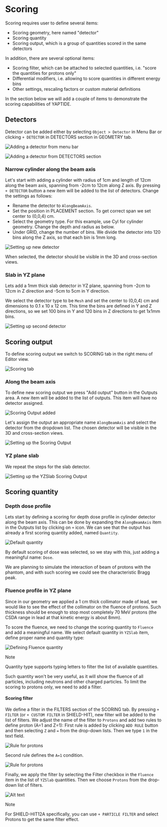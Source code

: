 # Scoring

Scoring requires user to define several items:

  * Scoring geometry, here named "detector"
  * Scoring quantity
  * Scoring output, which is a group of quantities scored in the same detectors

In addition, there are several optional items:

  * Scoring filter, which can be attached to selected quantities, i.e. "score the quantities for protons only"
  * Differential modifiers, i.e. allowing to score quantities in different energy bins
  * Other settings, rescaling factors or custom material definitions

In the section below we will add a couple of items to demonstrate the scoring capabilities of YAPTIDE.

## Detectors

Detector can be added either by selecting `Object > Detector` in Menu Bar or clicking `+ DETECTOR` in DETECTORS section in GEOMETRY tab.

![Adding a detector from menu bar](assets/scoring/menu_detector_add.png)

![Adding a detector from DETECTORS section](assets/scoring/detector_add.png)

### Narrow cylinder along the beam axis

Let's start with adding a cylinder with radius of 1cm and length of 12cm along the beam axis, spanning from -2cm to 12cm along Z axis.
By pressing `+ DETECTOR` button a new item will be added to the list of detectors. Change the settings as follows:

- Rename the detector to `AlongBeamAxis`.
- Set the position in PLACEMENT section. To get correct span we set center to (0,0,4) cm.
- Select the geometry type. For this example, use Cyl for cylinder geometry. Change the depth and radius as below.
- Under GRID, change the number of bins. We divide the detector into 120 bins along the Z axis, so that each bin is 1mm long.

![Setting up new detector](assets/scoring/detector_details.png)

When selected, the detector should be visible in the 3D and cross-section views.

### Slab in YZ plane

Lets add a 1mm thick slab detector in YZ plane, spanning from -2cm to 12cm in Z direction and -5cm to 5cm in Y direction.

We select the detector type to be `Mesh` and set the center to (0,0,4) cm and dimensions to 0.1 x 10 x 12 cm.
This time the bins are defined in Y and Z directions, so we set 100 bins in Y and 120 bins in Z directions to get 1x1mm bins.

![Setting up second detector](assets/scoring/detector_details_slabyz.png)

## Scoring output

To define scoring output we switch to SCORING tab in the right menu of Editor view.

![Scoring tab](assets/scoring/scoring_tab.png)

### Along the beam axis

To define new scoring output we press "Add output" button in the Outputs area. A new item will be added to the list of outputs.
This item will have no detector assigned.

![Scoring Output added](assets/scoring/output_added.png)

Let's assign the output an appropriate name `AlongBeamAxis` and select the detector from the dropdown list.
The chosen detector will be visible in the 3D and cross-section views.

![Setting up the Scoring Output](assets/scoring/output_details.png)

### YZ plane slab

We repeat the steps for the slab detector.

![Setting up the YZSlab Scoring Output](assets/scoring/output_details_yzslab.png)

## Scoring quantity

### Depth dose profile

Lets start by defining a scoring for depth dose profile in cylinder detector along the beam axis.
This can be done by expanding the `AlongBeamAxis` item in the Outputs list by clicking on `+` icon.
We can see that the output has already a first scoring quantity added, named `Quantity`.

![Default quantity](assets/scoring/default_quantity.png)

By default scoring of dose was selected, so we stay with this, just adding a meaningful name: `Dose`.

We are planning to simulate the interaction of beam of protons with the phantom, and with such scoring we could see the
characteristic Bragg peak.

### Fluence profile in YZ plane

Since in our geometry we applied a 1 cm thick collimator made of lead, we would like to see the effect of the collimator
on the fluence of protons. Such thickness should be enough to stop most completely 70 MeV protons
(the CSDA range in lead at that kinetic energy is about 8mm).

To score the fluence, we need to change the scoring quantity to `Fluence` and add a meaningful name.
We select default quantity in `YZSlab` item, define proper name and quantity type:

![Defining Fluence quantity](assets/scoring/quantity_fluence.png)

> [!NOTE]
> Quantity type supports typing letters to filter the list of available quantities.

Such quantity won't be very useful, as it will show the fluence of all particles, including neutrons and other charged particles.
To limit the scoring to protons only, we need to add a filter.

#### Scoring filter

We define a filter in the FILTERS section of the SCORING tab.
By pressing `+ FILTER` (or `+ CUSTOM FILTER` in SHIELD-HIT), new filter will be added to the list of filters.
We adjust the name of the filter to `Protons` and add two rules to define proton (A=1 and Z=1):
First rule is added by clicking `ADD RULE` button and then selecting `Z` and `=` from the drop-down lists.
Then we type `1` in the text field.

![Rule for protons](assets/scoring/protons_rule_z_eq_1.png)

Second rule defines the `A=1` condition.

![Rule for protons](assets/scoring/protons_rule_a_eq_1.png)

Finally, we apply the filter by selecting the Filter checkbox in the `Fluence` item in the list of `YZSlab` quantities.
Then we choose `Protons` from the drop-down list of filters.

![Alt text](assets/scoring/apply_filter.png)

> [!NOTE]
> For SHIELD-HIT12A specifically, you can use `+ PARTICLE FILTER` and select Protons to get the same filter effect.